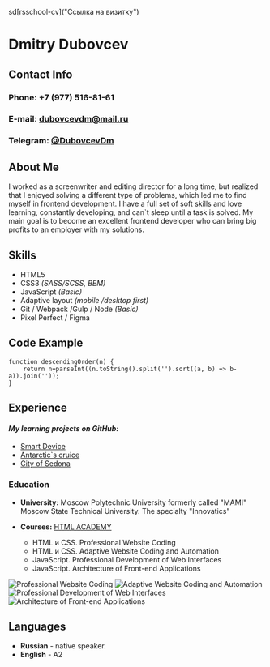 sd[rsschool-cv]("Ссылка на визитку")

# **Dmitry Dubovcev**



## **Contact Info**


### **Phone:** +7 (977) 516-81-61 
### **E-mail:** dubovcevdm@mail.ru
### **Telegram:** [@DubovcevDm](https://t.me/dubovcevdm "DubovcevDm")


## **About Me**

I worked as a screenwriter and editing director for a long time, but realized that I enjoyed solving a different type of problems, which led me to find myself in frontend development. I have a full set of soft skills and love learning, constantly developing, and can`t sleep until a task is solved. My main goal is to become an excellent frontend developer who can bring big profits to an employer with my solutions.

## **Skills**

* HTML5
* CSS3 *(SASS/SCSS, BEM)*
* JavaScript *(Basic)*
* Adaptive layout *(mobile /desktop first)*
* Git / Webpack /Gulp / Node *(Basic)*
* Pixel Perfect / Figma

## **Code Example**

```
function descendingOrder(n) { 
	return n=parseInt((n.toString().split('').sort((a, b) => b-a)).join(''));
}
```

## **Experience**

#### ***My learning projects on GitHub:***
* [Smart Device](https://u1timad.github.io/smart_device/build/ "They smart but not like you")
* [Antarctic\`s cruice](https://u1timad.github.io/antarctic/public/ "Cruise to Antarctic")
* [City of Sedona](https://u1timad.github.io/931167-sedona-26/build/ "Come to our city")


### **Education**

* **University:** Moscow Polytechnic University formerly called "MAMI" Moscow State Technical University. The specialty "Innovatics" 
* **Courses:** [HTML ACADEMY](https://htmlacademy.ru "HTML_ACADEMY")

	* HTML и CSS. Professional Website Coding 
	* HTML и CSS. Adaptive Website Coding and Automation
	* JavaScript. Professional Development of Web Interfaces
	* JavaScript. Architecture of Front-end Applications

 
 ![](//i.postimg.cc/Prnw23xF/10-03-2023-000440-q9-Bfa.jpg 'Professional Website Coding')
 ![](//i.postimg.cc/ZKQXGdGg/10-03-2023-000519-Nn-P15.jpg 'Adaptive Website Coding and Automation')
 ![](//i.postimg.cc/X7qT18zd/10-03-2023-000606-CNPBj.jpg 'Professional Development of Web Interfaces')
 ![](//i.postimg.cc/g0FQJPkH/10-03-2023-000650-z-J4mh.jpg 'Architecture of Front-end Applications')  

## **Languages**

* **Russian** - native speaker.
* **English** - A2 


